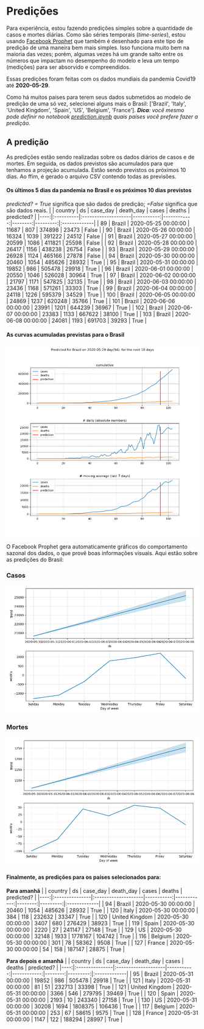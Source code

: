 # **Predições**
Para experiência, estou fazendo predições simples sobre a quantidade de casos e mortes diárias. Como são séries temporais (*time-series*), estou usando [Facebook Prophet](https://facebook.github.io/prophet/docs/quick_start.html) que também é desenhado para este tipo de predição de uma maneira bem mais simples. Isso funciona muito bem na maioria das vezes; porém, algumas vezes há um grande salto entre os números que impactam no desempenho do modelo e leva um tempo (medições) para ser absorvido e compreendidos.

Essas predições foram feitas com os dados mundiais da pandemia Covid19 até **2020-05-29**.

Como há muitos paises para terem seus dados submetidos ao modelo de predição de uma só vez, selecionei alguns mais o Brasil:
['Brazil', 'Italy', 'United Kingdom', 'Spain', 'US', 'Belgium', 'France'].
***Dica**: você mesmo pode definir no notebook *[prediction.ipynb](../prediction.ipynb)* quais países você prefere fazer a predição.*


## A predição
As predições estão sendo realizadas sobre os dados diários de casos e de mortes. Em seguida, os dados previstos são acumulados para que tenhamos a projeção acumulada. Estão sendo previstos os próximos 10 dias.
Ao ffim, é gerado o arquivo CSV contendo todas as previsões.

#### Os últimos 5 dias da pandemia no Brasil e os próximos 10 dias previstos
*predicted? = True* significa que são dados de predição; *=False* significa que são dados reais.
|     | country   | ds                  |   case_day |   death_day |   cases |   deaths | predicted?   |
|----:|:----------|:--------------------|-----------:|------------:|--------:|---------:|:-------------|
|  89 | Brazil    | 2020-05-25 00:00:00 |      11687 |         807 |  374898 |    23473 | False        |
|  90 | Brazil    | 2020-05-26 00:00:00 |      16324 |        1039 |  391222 |    24512 | False        |
|  91 | Brazil    | 2020-05-27 00:00:00 |      20599 |        1086 |  411821 |    25598 | False        |
|  92 | Brazil    | 2020-05-28 00:00:00 |      26417 |        1156 |  438238 |    26754 | False        |
|  93 | Brazil    | 2020-05-29 00:00:00 |      26928 |        1124 |  465166 |    27878 | False        |
|  94 | Brazil    | 2020-05-30 00:00:00 |      20460 |        1054 |  485626 |    28932 | True         |
|  95 | Brazil    | 2020-05-31 00:00:00 |      19852 |         986 |  505478 |    29918 | True         |
|  96 | Brazil    | 2020-06-01 00:00:00 |      20550 |        1046 |  526028 |    30964 | True         |
|  97 | Brazil    | 2020-06-02 00:00:00 |      21797 |        1171 |  547825 |    32135 | True         |
|  98 | Brazil    | 2020-06-03 00:00:00 |      23436 |        1168 |  571261 |    33303 | True         |
|  99 | Brazil    | 2020-06-04 00:00:00 |      24118 |        1226 |  595379 |    34529 | True         |
| 100 | Brazil    | 2020-06-05 00:00:00 |      24869 |        1237 |  620248 |    35766 | True         |
| 101 | Brazil    | 2020-06-06 00:00:00 |      23991 |        1201 |  644239 |    36967 | True         |
| 102 | Brazil    | 2020-06-07 00:00:00 |      23383 |        1133 |  667622 |    38100 | True         |
| 103 | Brazil    | 2020-06-08 00:00:00 |      24081 |        1193 |  691703 |    39293 | True         |

 #### As curvas acumuladas previstas para o Brasil
![](brazil_predictions.png)

 O Facebook Prophet gera automaticamente gráficos do comportamento sazonal dos dados, o que provê boas informações visuais. Aqui estão sobre as predições do Brasil:
### Casos
![](brazil_prophet_cases.png)

 ### Mortes
![](brazil_prophet_deaths.png)
#### Finalmente, as predições para os países selecionados para:
**Para amanhã**
|     | country        | ds                  |   case_day |   death_day |   cases |   deaths | predicted?   |
|----:|:---------------|:--------------------|-----------:|------------:|--------:|---------:|:-------------|
|  94 | Brazil         | 2020-05-30 00:00:00 |      20460 |        1054 |  485626 |    28932 | True         |
| 120 | Italy          | 2020-05-30 00:00:00 |        384 |         118 |  232632 |    33347 | True         |
| 120 | United Kingdom | 2020-05-30 00:00:00 |       3407 |         680 |  276429 |    38923 | True         |
| 119 | Spain          | 2020-05-30 00:00:00 |       2220 |          27 |  241147 |    27148 | True         |
| 129 | US             | 2020-05-30 00:00:00 |      32148 |        1933 | 1778167 |   104742 | True         |
| 116 | Belgium        | 2020-05-30 00:00:00 |        301 |          78 |   58362 |     9508 | True         |
| 127 | France         | 2020-05-30 00:00:00 |         54 |         158 |  187147 |    28875 | True         |

 **Para depois e amanhã** 
|     | country        | ds                  |   case_day |   death_day |   cases |   deaths | predicted?   |
|----:|:---------------|:--------------------|-----------:|------------:|--------:|---------:|:-------------|
|  95 | Brazil         | 2020-05-31 00:00:00 |      19852 |         986 |  505478 |    29918 | True         |
| 121 | Italy          | 2020-05-31 00:00:00 |         81 |          51 |  232713 |    33398 | True         |
| 121 | United Kingdom | 2020-05-31 00:00:00 |       3366 |         546 |  279795 |    39469 | True         |
| 120 | Spain          | 2020-05-31 00:00:00 |       2193 |          10 |  243340 |    27158 | True         |
| 130 | US             | 2020-05-31 00:00:00 |      30208 |        1694 | 1808375 |   106436 | True         |
| 117 | Belgium        | 2020-05-31 00:00:00 |        253 |          67 |   58615 |     9575 | True         |
| 128 | France         | 2020-05-31 00:00:00 |       1147 |         122 |  188294 |    28997 | True         |